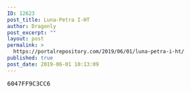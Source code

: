 ```yaml
---
ID: 12623
post_title: Luna-Petra I-HT
author: Dragonly
post_excerpt: ""
layout: post
permalink: >
  https://portalrepository.com/2019/06/01/luna-petra-i-ht/
published: true
post_date: 2019-06-01 10:13:09
---
```

<pre>6047FF9C3CC6</pre>